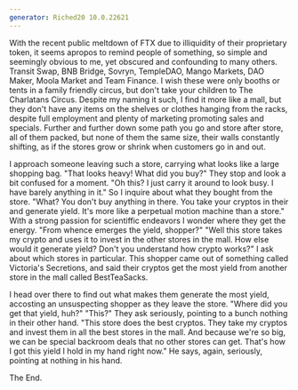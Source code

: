 ```yaml
---
generator: Riched20 10.0.22621
---
```


With the recent public meltdown of FTX due to illiquidity of their
proprietary token, it seems apropos to remind people of something, so
simple and seemingly obvious to me, yet obscured and confounding to many
others. Transit Swap, BNB Bridge, Sovryn, TempleDAO, Mango Markets, DAO
Maker, Moola Market and Team Finance. I wish these were only booths or
tents in a family friendly circus, but don\'t take your children to The
Charlatans Circus. Despite my naming it such, I find it more like a
mall, but they don\'t have any items on the shelves or clothes hanging
from the racks, despite full employment and plenty of marketing
promoting sales and specials. Further and further down some path you go
and store after store, all of them packed, but none of them the same
size, their walls constantly shifting, as if the stores grow or shrink
when customers go in and out.

I approach someone leaving such a store, carrying what looks like a
large shopping bag. \"That looks heavy! What did you buy?\" They stop
and look a bit confused for a moment. \"Oh this? I just carry it around
to look busy. I have barely anything in it.\" So I inquire about what
they bought from the store. \"What? You don\'t buy anything in there.
You take your cryptos in their and generate yield. It\'s more like a
perpetual motion machine than a store.\" With a strong passion for
scientiffic endeavors I wonder where they get the energy. \"From whence
emerges the yield, shopper?\" \"Well this store takes my crypto and uses
it to invest in the other stores in the mall. How else would it generate
yield? Don\'t you understand how crypto works?\" I ask about which
stores in particular. This shopper came out of something called
Victoria\'s Secretions, and said their cryptos get the most yield from
another store in the mall called BestTeaSacks.

I head over there to find out what makes them generate the most yield,
accosting an unsuspecting shopper as they leave the store. \"Where did
you get that yield, huh?\" \"This?\" They ask seriously, pointing to a
bunch nothing in their other hand. \"This store does the best cryptos.
They take my cryptos and invest them in all the best stores in the mall.
And because we\'re so big, we can be special backroom deals that no
other stores can get. That\'s how I got this yield I hold in my hand
right now.\" He says, again, seriously, pointing at nothing in his hand.

The End.
